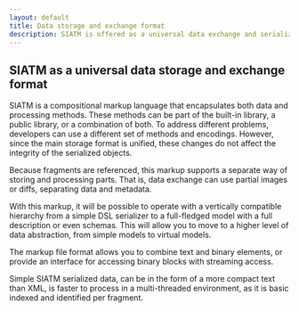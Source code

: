 ```yaml
---
layout: default
title: Data storage and exchange format
description: SIATM is offered as a universal data exchange and serialization format
---
```


## SIATM as a universal data storage and exchange format

SIATM is a compositional markup language that encapsulates both data and processing methods.
These methods can be part of the built-in library, a public library, or a combination of both.
To address different problems, developers can use a different set of methods and encodings. However, since the main storage format is unified, these changes do not affect the integrity of the serialized objects.

Because fragments are referenced, this markup supports a separate way of storing and processing parts.
That is, data exchange can use partial images or diffs, separating data and metadata.

With this markup, it will be possible to operate with a vertically compatible hierarchy from a simple DSL serializer to a full-fledged model with a full description or even schemas.
This will allow you to move to a higher level of data abstraction, from simple models to virtual models.

The markup file format allows you to combine text and binary elements, or provide an interface for accessing binary blocks with streaming access.

Simple SIATM serialized data, can be in the form of a more compact text than XML, is faster to process in a multi-threaded environment, as it is basic indexed and identified per fragment.